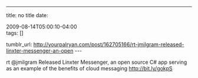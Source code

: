 ---
title: no title
date:

 2009-08-14T05:00:10-04:00  
tags:  []

tumblr_url:
http://yourpalryan.com/post/162705166/rt-jmilgram-released-linxter-messenger-an-open
\-\--

rt \@jmilgram Released Linxter Messenger, an open source C\# app serving
as an example of the benefits of cloud messaging <http://bit.ly/gokpS>
